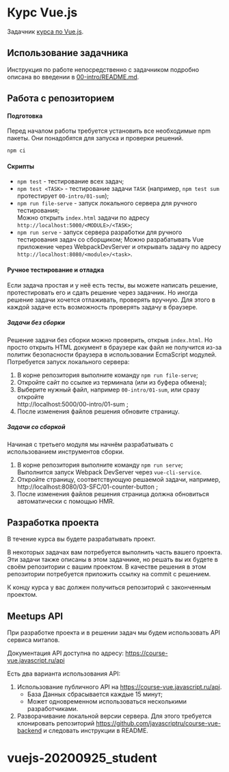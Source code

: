 # Курс Vue.js

Задачник [курса по Vue.js](https://learn.javascript.ru/courses/vue).

## Использование задачника

Инструкция по работе непосредственно с задачником подробно описана во введении в [00-intro/README.md](00-intro/README.md).

## Работа с репозиторием

#### Подготовка

Перед началом работы требуется установить все необходимые npm пакеты. Они понадобятся для запуска и проверки решений.

```bash
npm ci
```

#### Скрипты

- `npm test` - тестирование всех задач;
- `npm test <TASK>` - тестирование задачи `TASK` (например, `npm test sum` протестирует `00-intro/01-sum`);
- `npm run file-serve` - запуск локального сервера для ручного тестирования;  
    Можно открыть `index.html` задачи по адресу `http://localhost:5000/<MODULE>/<TASK>`; 
- `npm run serve` - запуск сервера разработки для ручного тестирования задач со сборщиком;
    Можно разрабатывать Vue приложение через WebpackDevServer и открывать задачу по адресу `http://localhost:8080/<module>/<task>`.

#### Ручное тестирование и отладка

Если задача простая и у неё есть тесты, вы можете написать решение, протестировать его и сдать решение через задачник. 
Но иногда решение задачи хочется отлаживать, проверять вручную. Для этого в каждой задаче есть возможность проверять задачу в браузере.  

##### Задачи без сборки

Решение задачи без сборки можно проверить, открыв `index.html`. Но просто открыть HTML документ в браузере как файл не получится из-за политик безопасности браузера в использовании EcmaScript модулей. Потребуется запуск локального сервера:
1. В корне репозитория выполните команду `npm run file-serve`;
2. Откройте сайт по ссылке из терминала (или из буфера обмена);
3. Выберите нужный файл, например `00-intro/01-sum`, или сразу откройте  
    http://localhost:5000/00-intro/01-sum ;
4. После изменения файлов решения обновите страницу.

##### Задачи со сборкой

Начиная с третьего модуля мы начнём разрабатывать с использованием инструментов сборки. 
1. В корне репозитория выполните команду `npm run serve`;  
    Выполнится запуск Webpack DevServer через `vue-cli-service`.
2. Откройте страницу, соответствующую решаемой задачи, например,  
    http://localhost:8080/03-SFC/01-counter-button ;
3. После изменения файлов решения страница должна обновиться автоматически с помощью HMR.

## Разработка проекта

В течение курса вы будете разрабатывать проект.

В некоторых задачах вам потребуется выполнить часть вашего проекта. Эти задачи также описаны в этом задачнике, но решать вы их будете в своём репозитории с вашим проектом. В качестве решения в этом репозитории потребуется приложить ссылку на commit с решением.

К концу курса у вас должен получиться репозиторий с законченным проектом.

## Meetups API

При разработке проекта и в решении задач мы будем использовать API сервиса митапов.

Документация API доступна по адресу: https://course-vue.javascript.ru/api

Есть два варианта использования API:
1. Использование публичного API на https://course-vue.javascript.ru/api.
    - База Данных сбрасывается каждые 15 минут;
    - Может одновременном использоваться несколькими разработчиками.
2. Разворачивание локальной версии сервера. Для этого требуется клонировать репозиторий
    https://github.com/javascriptru/course-vue-backend и следовать инструкции в README.
# vuejs-20200925_student
